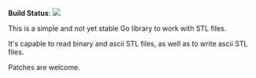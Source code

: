**Build Status**: [![](http://goci.me/project/image/github.com/krasin/stl)](http://goci.me/project/github.com/krasin/stl)

This is a simple and not yet stable Go library to work with STL files.

It's capable to read binary and ascii STL files, as well as to write ascii STL files.

Patches are welcome.
